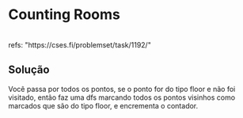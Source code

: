 # Counting Rooms

<br>
refs: "https://cses.fi/problemset/task/1192/"


<br>

## Solução
Você passa por todos os pontos, se o ponto for do tipo floor e não foi visitado, então faz uma dfs marcando todos os pontos
visinhos como marcados que são do tipo floor, e encrementa o contador.
